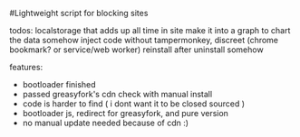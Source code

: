 #Lightweight script for blocking sites

todos:
localstorage that adds up all time in site
make it into a graph to chart the data
somehow inject code without tampermonkey, discreet (chrome bookmark? or service/web worker)
reinstall after uninstall somehow

features:
 - bootloader finished
 - passed greasyfork's cdn check with manual install
 - code is harder to find ( i dont want it to be closed sourced )
 - bootloader js, redirect for greasyfork, and pure version
 - no manual update needed because of cdn :)